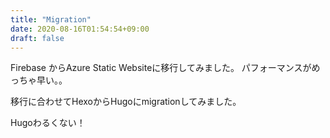 ```yaml
---
title: "Migration"
date: 2020-08-16T01:54:54+09:00
draft: false
---
```


Firebase からAzure Static Websiteに移行してみました。
パフォーマンスがめっちゃ早い。。

移行に合わせてHexoからHugoにmigrationしてみました。

Hugoわるくない！

